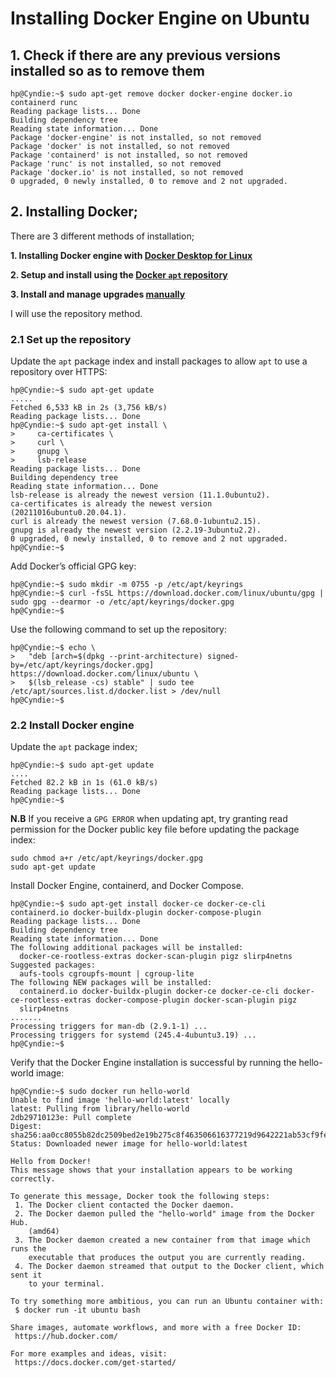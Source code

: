 # Installing Docker Engine on Ubuntu

## 1. Check if there are any previous versions installed so as to remove them

```
hp@Cyndie:~$ sudo apt-get remove docker docker-engine docker.io containerd runc
Reading package lists... Done
Building dependency tree       
Reading state information... Done
Package 'docker-engine' is not installed, so not removed
Package 'docker' is not installed, so not removed
Package 'containerd' is not installed, so not removed
Package 'runc' is not installed, so not removed
Package 'docker.io' is not installed, so not removed
0 upgraded, 0 newly installed, 0 to remove and 2 not upgraded.

```

## 2. Installing Docker;

There are 3 different methods of installation;

**1. Installing Docker engine with [Docker Desktop for Linux](https://docs.docker.com/desktop/install/linux-install/)**

**2. Setup and install using the [Docker `apt` repository](https://docs.docker.com/engine/install/ubuntu/#install-using-the-repository)**

**3. Install and manage upgrades [manually](https://docs.docker.com/engine/install/ubuntu/#install-from-a-package)**

I will use the repository method.

### 2.1 Set up the repository
Update the `apt` package index and install packages to allow `apt` to use a repository over HTTPS:

```
hp@Cyndie:~$ sudo apt-get update
.....
Fetched 6,533 kB in 2s (3,756 kB/s)                                
Reading package lists... Done
hp@Cyndie:~$ sudo apt-get install \
>     ca-certificates \
>     curl \
>     gnupg \
>     lsb-release
Reading package lists... Done
Building dependency tree       
Reading state information... Done
lsb-release is already the newest version (11.1.0ubuntu2).
ca-certificates is already the newest version (20211016ubuntu0.20.04.1).
curl is already the newest version (7.68.0-1ubuntu2.15).
gnupg is already the newest version (2.2.19-3ubuntu2.2).
0 upgraded, 0 newly installed, 0 to remove and 2 not upgraded.
hp@Cyndie:~$ 

```

Add Docker’s official GPG key:

```
hp@Cyndie:~$ sudo mkdir -m 0755 -p /etc/apt/keyrings
hp@Cyndie:~$ curl -fsSL https://download.docker.com/linux/ubuntu/gpg | sudo gpg --dearmor -o /etc/apt/keyrings/docker.gpg
hp@Cyndie:~$ 
```

Use the following command to set up the repository:

```
hp@Cyndie:~$ echo \
>   "deb [arch=$(dpkg --print-architecture) signed-by=/etc/apt/keyrings/docker.gpg] https://download.docker.com/linux/ubuntu \
>   $(lsb_release -cs) stable" | sudo tee /etc/apt/sources.list.d/docker.list > /dev/null
hp@Cyndie:~$ 

```
### 2.2 Install Docker engine

Update the `apt` package index;

```
hp@Cyndie:~$ sudo apt-get update
....
Fetched 82.2 kB in 1s (61.0 kB/s)
Reading package lists... Done
hp@Cyndie:~$ 

```

**N.B** If you receive a `GPG ERROR` when updating apt, try granting read permission for the Docker public key file before updating the package index:

```
sudo chmod a+r /etc/apt/keyrings/docker.gpg
sudo apt-get update
```

Install Docker Engine, containerd, and Docker Compose.

```
hp@Cyndie:~$ sudo apt-get install docker-ce docker-ce-cli containerd.io docker-buildx-plugin docker-compose-plugin
Reading package lists... Done
Building dependency tree       
Reading state information... Done
The following additional packages will be installed:
  docker-ce-rootless-extras docker-scan-plugin pigz slirp4netns
Suggested packages:
  aufs-tools cgroupfs-mount | cgroup-lite
The following NEW packages will be installed:
  containerd.io docker-buildx-plugin docker-ce docker-ce-cli docker-ce-rootless-extras docker-compose-plugin docker-scan-plugin pigz
  slirp4netns
.......
Processing triggers for man-db (2.9.1-1) ...
Processing triggers for systemd (245.4-4ubuntu3.19) ...
hp@Cyndie:~$ 

```

Verify that the Docker Engine installation is successful by running the hello-world image:

```
hp@Cyndie:~$ sudo docker run hello-world
Unable to find image 'hello-world:latest' locally
latest: Pulling from library/hello-world
2db29710123e: Pull complete 
Digest: sha256:aa0cc8055b82dc2509bed2e19b275c8f463506616377219d9642221ab53cf9fe
Status: Downloaded newer image for hello-world:latest

Hello from Docker!
This message shows that your installation appears to be working correctly.

To generate this message, Docker took the following steps:
 1. The Docker client contacted the Docker daemon.
 2. The Docker daemon pulled the "hello-world" image from the Docker Hub.
    (amd64)
 3. The Docker daemon created a new container from that image which runs the
    executable that produces the output you are currently reading.
 4. The Docker daemon streamed that output to the Docker client, which sent it
    to your terminal.

To try something more ambitious, you can run an Ubuntu container with:
 $ docker run -it ubuntu bash

Share images, automate workflows, and more with a free Docker ID:
 https://hub.docker.com/

For more examples and ideas, visit:
 https://docs.docker.com/get-started/

```

